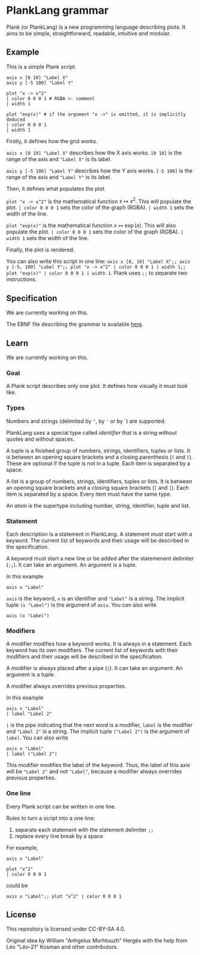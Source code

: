 # PlankLang grammar

Plank (or PlankLang) is a new programming language describing plots.
It aims to be simple, straightforward, readable, intuitive and modular.

## Example

This is a simple Plank script.

```plank
axis x [0 10] "Label X"
axis y [-5 100] "Label Y"

plot "x -> x^2"
| color 0 0 0 1 # RGBA <- comment
| width 1

plot "exp(x)" # if the argument "x ->" is omitted, it is implicitly deduced
| color 0 0 0 1
| width 1
```

Firstly, it defines how the grid works.

`axis x [0 10] "Label X"` describes how the X axis works.
`[0 10]` is the range of the axis and `"Label X"` is its label.

`axis y [-5 100] "Label Y"` describes how the Y axis works.
`[-5 100]` is the range of the axis and `"Label Y"` is its label.

Then, it defines what populates the plot.

`plot "x -> x^2"` is the mathematical function $x\mapsto x^2$.
This will populate the plot.
`| color 0 0 0 1` sets the color of the graph (RGBA).
`| width 1` sets the width of the line.

`plot "exp(x)"` is the mathematical function $x\mapsto\exp(x)$.
This will also populate the plot.
`| color 0 0 0 1` sets the color of the graph (RGBA).
`| width 1` sets the width of the line.

Finally, the plot is rendered.

You can also write this script in one line:
`axis x [0, 10] "Label X";; axis y [-5, 100] "Label Y";; plot "x -> x^2" | color 0 0 0 1 | width 1;; plot "exp(x)" | color 0 0 0 1 | width 1`. 
Plank uses `;;` to separate two instructions.

## Specification

We are currently working on this.

The EBNF file describing the grammar is available [here](https://github.com/planklang/grammar/blob/main/grammar.ebnf).

## Learn

We are currently working on this.

### Goal

A Plank script describes only one plot.
It defines how visually it must look like.

### Types

Numbers and strings (delimited by `"`, by `'` or by \`) are supported.

PlankLang uses a special type called *identifier* that is a string without quotes and without spaces.

A tuple is a finished group of numbers, strings, identifiers, tuples or lists.
It is between an opening square brackets and a closing parenthesis (`(` and `)`).
These are optional if the tuple is not in a tuple.
Each item is separated by a space.

A list is a group of numbers, strings, identifiers, tuples or lists.
It is between an opening square brackets and a closing square brackets (`[` and `]`).
Each item is separated by a space.
Every item must have the same type.

An atom is the supertype including number, string, identifier, tuple and list.

### Statement

Each description is a statement in PlankLang.
A statement must start with a keyword.
The current list of keywords and their usage will be described in the specification.

A keyword must start a new line or be added after the statemenent delimiter (`;;`).
It can take an argument.
An argument is a tuple.

In this example
```
axis x "Label"
```
`axis` is the keyword, `x` is an identifier and `"Label"` is a string. 
The implicit tuple `(x "Label")` is the argument of `axis`.
You can also write
```
axis (x "Label")
```

### Modifiers

A modifier modifies how a keyword works.
It is always in a statement.
Each keyword has its own modifiers.
The current list of keywords with their modifiers and their usage will be described in the specification.

A modifier is always placed after a pipe (`|`).
It can take an argument.
An argument is a tuple.

A modifier always overrides previous properties.

In this example
```
axis x "Label"
| label "Label 2"
```
`|` is the pipe indicating that the next word is a modifier, `label`  is the modifier and `"Label 2"` is a string.
The implicit tuple `("Label 2")` is the argument of `label`.
You can also write
```
axis x "Label"
| label ("Label 2")
```
This modifier modifies the label of the keyword.
Thus, the label of this axis will be `"Label 2"` and not `"Label"`, because a modifier always overrides previous properties.

### One line

Every Plank script can be written in one line.

Rules to turn a script into a one line:
1. separate each statement with the statement delimiter `;;`
2. replace every line break by a space

For example,
```
axis x "Label"

plot "x^2"
| color 0 0 0 1
```
could be
```
axis x "Label";; plot "x^2" | color 0 0 0 1
```

## License

This repository is licensed under CC-BY-SA 4.0.

Original idea by William "Anhgelus Morhtuuzh" Hergès with the help from Léo "Léo-21" Kosman and other contributors.

